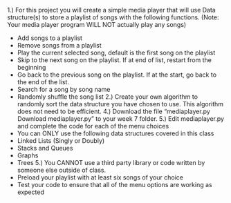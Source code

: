 1.) For this project you will create a simple media player that will use Data structure(s) to store a playlist of songs with the following functions. (Note: Your media player program WILL NOT actually play any songs)
- Add songs to a playlist
- Remove songs from a playlist
- Play the current selected song, default is the first song on the playlist
- Skip to the next song on the playlist. If at end of list, restart from the beginning
- Go back to the previous song on the playlist.  If at the start, go back to the end of the list.
- Search for a song by song name
- Randomly shuffle the song list
2.) Create your own algorithm to randomly sort the data structure you have chosen to use.  This algorithm does not need to be efficient.
4.) Download the file “mediaplayer.py  Download mediaplayer.py” to your week 7 folder.
5.) Edit mediaplayer.py and complete the code for each of the menu choices
- You can ONLY use the following data structures covered in this class
- Linked Lists (Singly or Doubly)
- Stacks and Queues
- Graphs
- Trees
5.) You CANNOT use a third party library or code written by someone else outside of class.
- Preload your playlist with at least six songs of your choice
- Test your code to ensure that all of the menu options are working as expected